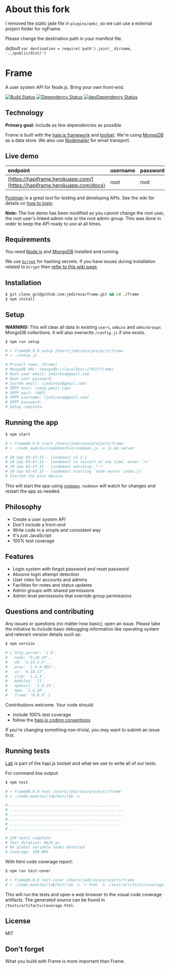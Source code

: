 # About this fork

I removed the static jade file in ``plugins/web/``, so we can use a external project folder for ngFrame.

Please change the destination path in your manifest file.

*default*
``
var destination = require('path').join(__dirname, '../public/dist/')
``


# Frame

A user system API for Node.js. Bring your own front-end.

[![Build Status](https://travis-ci.org/jedireza/frame.svg?branch=master)](https://travis-ci.org/jedireza/frame)
[![Dependency Status](https://david-dm.org/jedireza/frame.svg?style=flat)](https://david-dm.org/jedireza/frame)
[![devDependency Status](https://david-dm.org/jedireza/frame/dev-status.svg?style=flat)](https://david-dm.org/jedireza/frame#info=devDependencies)

## Technology

__Primary goal:__ include as few dependencies as possible

Frame is built with the [hapi.js framework](https://github.com/hapijs/hapi) and
[toolset](https://github.com/hapijs). We're using
[MongoDB](https://github.com/mongodb/node-mongodb-native/) as a data store. We
also use [Nodemailer](https://github.com/andris9/Nodemailer) for email
transport.


## Live demo

| endpoint                                                                 | username | password |
|:------------------------------------------------------------------------ |:-------- |:-------- |
| [https://hapiframe.herokuapp.com/](https://hapiframe.herokuapp.com/docs) | root     | root     |

[Postman](http://www.getpostman.com/) is a great tool for testing and
developing APIs. See the wiki for details on [how to
login](https://github.com/jedireza/frame/wiki/How-to-login).

__Note:__ The live demo has been modified so you cannot change the root user,
the root user's linked admin role or the root admin group. This was done in
order to keep the API ready to use at all times.


## Requirements

You need [Node.js](http://nodejs.org/download/) and
[MongoDB](http://www.mongodb.org/downloads) installed and running.

We use [`bcrypt`](https://github.com/ncb000gt/node.bcrypt.js) for hashing
secrets. If you have issues during installation related to `bcrypt` then [refer
to this wiki
page](https://github.com/jedireza/frame/wiki/bcrypt-Installation-Trouble).


## Installation

```bash
$ git clone git@github.com:jedireza/frame.git && cd ./frame
$ npm install
```


## Setup

__WARNING:__ This will clear all data in existing `users`, `admins` and
`adminGroups` MongoDB collections. It will also overwrite `/config.js` if one
exists.

```bash
$ npm run setup

# > frame@0.0.0 setup /Users/jedireza/projects/frame
# > ./setup.js

# Project name: (Frame)
# MongoDB URL: (mongodb://localhost:27017/frame)
# Root user email: jedireza@gmail.com
# Root user password:
# System email: (jedireza@gmail.com)
# SMTP host: (smtp.gmail.com)
# SMTP port: (465)
# SMTP username: (jedireza@gmail.com)
# SMTP password:
# Setup complete.
```


## Running the app

```bash
$ npm start

# > frame@0.0.0 start /Users/jedireza/projects/frame
# > ./node_modules/nodemon/bin/nodemon.js -e js,md server

# 20 Sep 03:47:15 - [nodemon] v1.2.1
# 20 Sep 03:47:15 - [nodemon] to restart at any time, enter `rs`
# 20 Sep 03:47:15 - [nodemon] watching: *.*
# 20 Sep 03:47:15 - [nodemon] starting `node server index.js`
# Started the plot device.
```

This will start the app using [`nodemon`](https://github.com/remy/nodemon).
`nodemon` will watch for changes and restart the app as needed.


## Philosophy

 - Create a user system API
 - Don't include a front-end
 - Write code in a simple and consistent way
 - It's just JavaScript
 - 100% test coverage


## Features

 - Login system with forgot password and reset password
 - Abusive login attempt detection
 - User roles for accounts and admins
 - Facilities for notes and status updates
 - Admin groups with shared permissions
 - Admin level permissions that override group permissions


## Questions and contributing

Any issues or questions (no matter how basic), open an issue. Please take the
initiative to include basic debugging information like operating system
and relevant version details such as:

```bash
$ npm version

# { http_parser: '1.0',
#   node: '0.10.29',
#   v8: '3.14.5.9',
#   ares: '1.9.0-DEV',
#   uv: '0.10.27',
#   zlib: '1.2.3',
#   modules: '11',
#   openssl: '1.0.1h',
#   npm: '1.4.20',
#   frame: '0.0.0' }
```

Contributions welcome. Your code should:

 - include 100% test coverage
 - follow the [hapi.js coding conventions](http://hapijs.com/styleguide)

If you're changing something non-trivial, you may want to submit an issue
first.


## Running tests

[Lab](https://github.com/hapijs/lab) is part of the hapi.js toolset and what we
use to write all of our tests.

For command line output:

```bash
$ npm test

# > frame@0.0.0 test /Users/jedireza/projects/frame
# > ./node_modules/lab/bin/lab -c

# ..................................................
# ..................................................
# ..................................................
# ..................................................
# ..................................................
# .............................

# 249 tests complete
# Test duration: 4628 ms
# No global variable leaks detected
# Coverage: 100.00%
```

With html code coverage report:

```bash
$ npm run test-cover

# > frame@0.0.0 test-cover /Users/jedireza/projects/frame
# > ./node_modules/lab/bin/lab -c -r html -o ./test/artifacts/coverage.html && open ./test/artifacts/coverage.html
```

This will run the tests and open a web browser to the visual code coverage
artifacts. The generated source can be found in `/tests/artifacts/coverage.html`.


## License

MIT

## Don't forget

What you build with Frame is more important than Frame.
